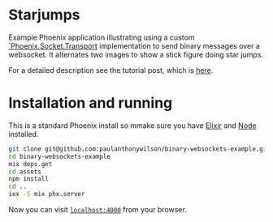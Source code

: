# Starjumps

Example Phoenix application illustrating using a custom [`Phoenix.Socket.Transport](https://hexdocs.pm/phoenix/1.5.7/Phoenix.Socket.Transport.html) implementation to send binary messages over a websocket. It alternates two images to show a stick figure doing star jumps.

For a detailed description see the tutorial post, which is [here](https://furlough.merecomplexities.com/elixir/phoenix/tutorial/2021/02/19/binary-websockets-with-elixir-phoenix.html).

# Installation and running

This is a standard Phoenix install so mmake sure you have [Elixir](https://elixir-lang.org/install.html) and [Node](https://nodejs.dev/learn/how-to-install-nodejs) installed.

```bash
git clone git@github.com:paulanthonywilson/binary-websockets-example.git
cd binary-websockets-example
mix deps.get
cd assets
npm install
cd ..
iex -S mix phx.server
```

Now you can visit [`localhost:4000`](http://localhost:4000) from your browser.


